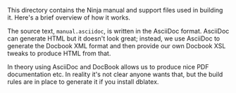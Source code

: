 This directory contains the Ninja manual and support files used in
building it.  Here's a brief overview of how it works.

The source text, `manual.asciidoc`, is written in the AsciiDoc format.
AsciiDoc can generate HTML but it doesn't look great; instead, we use
AsciiDoc to generate the Docbook XML format and then provide our own
Docbook XSL tweaks to produce HTML from that.

In theory using AsciiDoc and DocBook allows us to produce nice PDF
documentation etc.  In reality it's not clear anyone wants that, but the
build rules are in place to generate it if you install dblatex.
